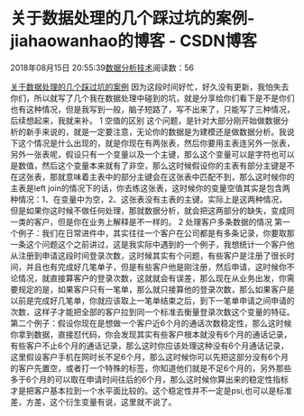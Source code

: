 
# 关于数据处理的几个踩过坑的案例​​​​​​​ - jiahaowanhao的博客 - CSDN博客


2018年08月15日 20:55:39[数据分析技术](https://me.csdn.net/jiahaowanhao)阅读数：56


[关于数据处理的几个踩过坑的案例](http://cda.pinggu.org/view/26378.html)
因为这段时间好忙，好久没有更新，我怕失去你们，所以就写了几个我在数据处理中碰到的坑，就是分享给你们看下是不是你们也有这种情况，但是我写到一般，脑子短路了，写不出来了，只能写了三种情况，后续想起来，我就来补。
1
空值的区别
这个问题，是针对大部分刚开始做数据分析的新手来说的，就是一定要注意，无论你的数据是为建模还是做数据分析。我说下这个情况是什么出现的，就是你现在有两张表，然后你要用主表连另外一张表，另外一张表呢，假设只有一个变量以及一个主键，那么这个变量可以是字符也可以是数值，然后这个变量本来就有了非空，那么这时候假设你的主表有部分主键是不在这张表，那就意味着主表中的部分主键会在这张表中匹配不到，那么这时候你的主表是left join的情况下的话，你去练这张表，这时候你的变量空值其实是包含两种情况：1、在变量中为空，2、这张表没有主表的主键。实际上是这两种情况，但是如果你这时候不做任何处理，那就数据分析，就会把这两部分的缺失，变成同一类的客户，但是你在业务上解释是不一样的。
2
处理客户多条数据的情况
第一个例子：我们在日常进件中，其实往往一个客户在公司都是有多条记录，你要取那一条这个问题这个之前讲过，这是我实际中遇到的一个例子，我想统计一个客户他从注册到申请这段时间登录次数，这时候其实有个问题，有些客户是注册了很长时间，并且也有完成好几笔单子，但是有些客户他是刚注册，然后申请，这时候你不论情况，就直接算客户的登录次数，这就就会有误差，那么现在从业务出发，你需要规定的是，如果客户只有一笔单，那么就只接算他的登录次数，那么如果客户是以前是完成好几笔单，你就应该取上一笔单结束之后，到下一笔单申请之间申请的次数，这样子才能把全部的客户拉到同一个标准去衡量登录次数这个变量的特征。
第二个例子：假设你现在是想做一个客户近6个月的通话次数稳定性，那么这时候你拿到数据，直接怼代码，你会发现其实有些客户根本就没有6个月的通话记录，有些客户不止6个月的通话记录，那么这时你应该处理这种没有6个月通话记录，这里假设客户手机在网时长不足6个月，那么这时候你可以先把这部分没有6个月的客户先置空，或者打一个特殊的标签，你知道他们就是不足6个月的，另外那些多于6个月的可以取在申请时间往后的6个月，那么这时候你算出来的稳定性指标才是把客户基本拉到一个水平面比较的。这个稳定性并不一定是psi,也可以是标准差，方差，这个衍生变量有说，这里就不说了。


